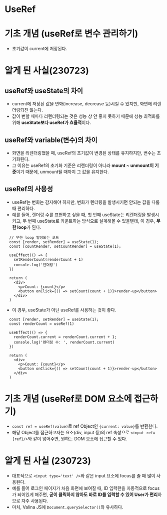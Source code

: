 # UseRef

# 기초 개념 (useRef로 변수 관리하기)

- 초기값이 current에 저장된다.

# 알게 된 사실(230723)

## useRef와 useState의 차이

- current에 저장된 값을 변화(increase, decrease 등)시킬 수 있지만, 화면에 리렌더링되진 않는다.
- 값이 변할 때마다 리렌더링되는 것은 성능 상 안 좋지 못하기 때문에 성능 최적화를 위해 **useState보다 useRef가 효율적**이다.

## useRef와 variable(변수)의 차이

- 화면을 리렌더링했을 때, useRef의 초기값이 변경된 상태를 유지하지만, 변수는 초기화된다.
- 그 이유는 useRef의 초기화 기준은 리렌더링이 아니라 **mount ~ unmount이 기준**이기 때문에, unmount될 때까지 그 값을 유지한다.

## useRef의 사용성

- useRef는 변화는 감지해야 하지만, 변화가 렌더링을 발생시키면 안되는 값을 다룰 때 편리하다.
- 예를 들어, 렌더링 수를 표현하고 싶을 때, 첫 번째 useState는 리렌더링을 발생시키고, 두 번째 useState로 카운트하는 방식으로 설계해볼 수 있을텐데, 이 경우, **무한 loop**가 된다.

```
  // 무한 loop 발생되는 코드
  const [render, setRender] = useState(1);
  const [countRender, setCountRender] = useState(1);

  useEffect(() => {
    setRenderCount(renderCount + 1)
    console.log('렌더링')
  })

  return (
    <div>
      <p>Count: {count}</p>
      <button onClick={() => setCount(count + 1)}>render-up</button>
    </div>
  )
```

- 이 경우, useState가 아닌 useRef를 사용하는 것이 좋다.

```
  const [render, setRender] = useState(1);
  const renderCount = useRef(1)

  useEffect(() => {
    renderCount.current = renderCount.current + 1;
    console.log('렌더링 수: ', renderCount.current)
  })

  return (
    <div>
      <p>Count: {count}</p>
      <button onClick={() => setCount(count + 1)}>render-up</button>
    </div>
  )
```

# 기초 개념 (useRef로 DOM 요소에 접근하기)

- `const ref = useRef(value)`로 ref Object인 `{current: value}`를 반환한다.
- 해당 Object를 접근하고자는 요소(div, input 등)의 ref 속성으로 `<input ref={ref}/>`와 같이 넣어주면, 원하는 DOM 요소에 접근할 수 있다.

# 알게 된 사실 (230723)

- 대표적으로 `<input type='text' />`와 같은 input 요소에 focus를 줄 때 많이 사용된다.
- 예를 들어 로그인 페이지가 처음 화면에 보여질 때, ID 입력란을 자동적으로 focus가 되어있게 해주면, **굳이 클릭하지 않아도 바로 ID를 입력할 수 있어 User가 편리**하므로 자주 사용된다.
- 마치, Valina JS에 `Document.querySelector()`와 유사하다.
